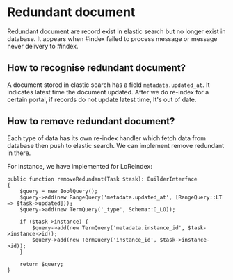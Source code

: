 Redundant document
====

Redundant document are record exist in elastic search but no longer exist in database. It appears when #index failed to 
process message or message never delivery to #index.

## How to recognise redundant document?

A document stored in elastic search has a field `metadata.updated_at`. It indicates latest time the document updated.
After we do re-index for a certain portal, if records do not update latest time, It's out of date.

## How to remove redundant document?

Each type of data has its own re-index handler which fetch data from database then push to elastic search. We can 
implement remove redundant in there.

For instance, we have implemented for LoReindex:

    public function removeRedundant(Task $task): BuilderInterface
    {
        $query = new BoolQuery();
        $query->add(new RangeQuery('metadata.updated_at', [RangeQuery::LT => $task->updated]));
        $query->add(new TermQuery('_type', Schema::O_LO));

        if ($task->instance) {
            $query->add(new TermQuery('metadata.instance_id', $task->instance->id));
            $query->add(new TermQuery('instance_id', $task->instance->id));
        }

        return $query;
    }
